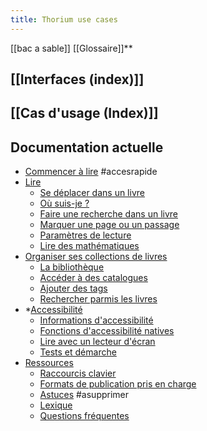 ```yaml
---
title: Thorium use cases
---
```


<!-- Ce fichier regroupe et fais des liens vers chaque cas d'usage. Il permet une visualisation sous forme de carte mentale (voir [[README]]). -->


[[bac a sable]]
[[Glossaire]]**

## [[Interfaces (index)]]

## [[Cas d'usage (Index)]]

## Documentation actuelle
* [Commencer à lire](https://thorium.edrlab.org/fr/docs/100_quickstart/) #accesrapide
* [Lire](https://thorium.edrlab.org/fr/docs/210_reading/)
	-   [Se déplacer dans un livre](https://thorium.edrlab.org/fr/docs/210_reading/211_moving/)
	-   [Où suis-je ?](https://thorium.edrlab.org/fr/docs/210_reading/212_whereami/)
	-   [Faire une recherche dans un livre](https://thorium.edrlab.org/fr/docs/210_reading/213_search/)
	-   [Marquer une page ou un passage](https://thorium.edrlab.org/fr/docs/210_reading/214_bookmarks/)
	-   [Paramètres de lecture](https://thorium.edrlab.org/fr/docs/210_reading/215_readingparameters/)
	-   [Lire des mathématiques](https://thorium.edrlab.org/fr/docs/210_reading/221_maths/)
* [Organiser ses collections de livres](https://thorium.edrlab.org/fr/docs/220_organizing/)
	-   [La bibliothèque](https://thorium.edrlab.org/fr/docs/220_organizing/221_libraries/)
	-   [Accéder à des catalogues](https://thorium.edrlab.org/fr/docs/220_organizing/222_catalogs/)
	-   [Ajouter des tags](https://thorium.edrlab.org/fr/docs/220_organizing/223_tags/)
	-   [Rechercher parmis les livres](https://thorium.edrlab.org/fr/docs/220_organizing/223_search/)
* *[Accessibilité](https://thorium.edrlab.org/fr/docs/300_accessibility/)
	-   [Informations d'accessibilité](https://thorium.edrlab.org/fr/docs/300_accessibility/301_a11yinfos/)
	-   [Fonctions d'accessibilité natives](https://thorium.edrlab.org/fr/docs/300_accessibility/310_natives/)
	-   [Lire avec un lecteur d'écran](https://thorium.edrlab.org/fr/docs/300_accessibility/310_screenreaders/)
	-   [Tests et démarche](https://thorium.edrlab.org/fr/docs/300_accessibility/391_epubtest/)
* [Ressources](https://thorium.edrlab.org/fr/docs/400_ressources/)
	-   [Raccourcis clavier](https://thorium.edrlab.org/fr/docs/400_ressources/402_keyboard-shortcuts/)
	-   [Formats de publication pris en charge](https://thorium.edrlab.org/fr/docs/400_ressources/406_formats/)
	-   [Astuces](https://thorium.edrlab.org/fr/docs/400_ressources/409_tips/) #asupprimer
	-   [Lexique](https://thorium.edrlab.org/fr/docs/400_ressources/420_glossary/)
	-   [Questions fréquentes](https://thorium.edrlab.org/fr/docs/400_ressources/430_faq/)


